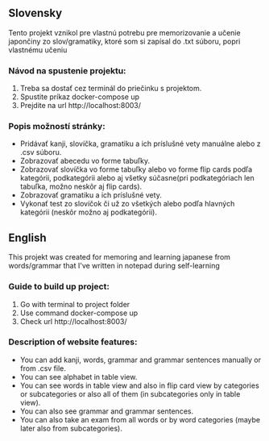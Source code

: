 ## Slovensky
Tento projekt vznikol pre vlastnú potrebu pre memorizovanie a učenie japončiny zo slov/gramatiky, ktoré som si zapísal do .txt súboru, popri vlastnému učeniu
### Návod na spustenie projektu:
1. Treba sa dostať cez terminál do priečinku s projektom.
2. Spustite príkaz docker-compose up
3. Prejdite na url http://localhost:8003/
### Popis možností stránky:
- Pridávať kanji, slovíčka, gramatiku a ich príslušné vety manuálne alebo z .csv súboru.
- Zobrazovať abecedu vo forme tabuľky.
- Zobrazovať slovíčka vo forme tabuľky alebo vo forme flip cards podľa kategórii, podkategórii alebo aj všetky súčasne(pri podkategóriach len tabuľka, možno neskôr aj flip cards).
- Zobrazovať gramatiku a ich príslušné vety.
- Vykonať test zo slovíčok či už zo všetkých alebo podľa hlavných kategórii (neskôr možno aj podkategórii).

## English
This projekt was created for memoring and learning japanese from words/grammar that I've written in notepad during self-learning
### Guide to build up project:
1. Go with terminal to project folder
2. Use command docker-compose up
3. Check url http://localhost:8003/
### Description of website features:
- You can add kanji, words, grammar and grammar sentences manually or from .csv file.
- You can see alphabet in table view.
- You can see words in table view and also in flip card view by categories or subcategories or also all of them (in subcategories only in table view).
- You can also see grammar and grammar sentences.
- You can also take an exam from all words or by word categories (maybe later also from subcategories).
